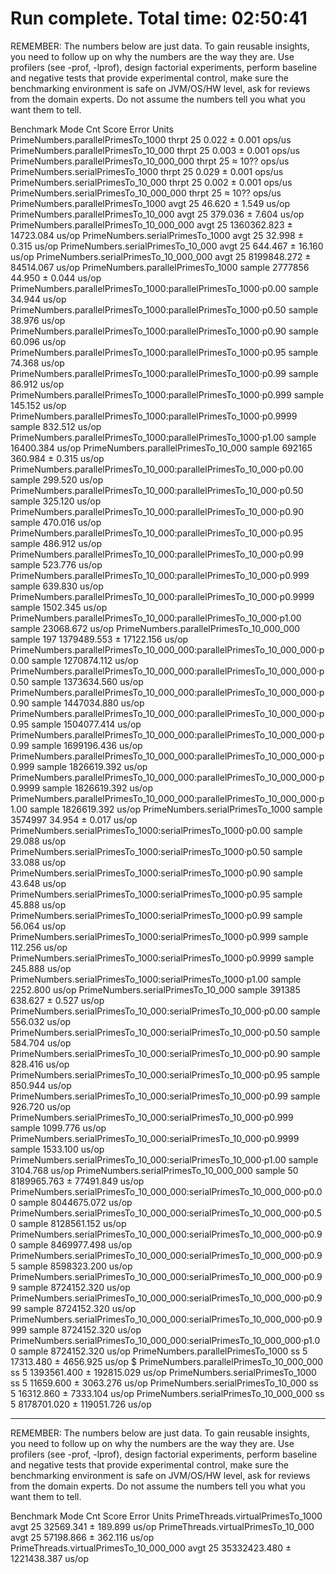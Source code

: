 # Run complete. Total time: 02:50:41

REMEMBER: The numbers below are just data. To gain reusable insights, you need to follow up on
why the numbers are the way they are. Use profilers (see -prof, -lprof), design factorial
experiments, perform baseline and negative tests that provide experimental control, make sure
the benchmarking environment is safe on JVM/OS/HW level, ask for reviews from the domain experts.
Do not assume the numbers tell you what you want them to tell.

Benchmark                                                                       Mode      Cnt        Score        Error   Units
PrimeNumbers.parallelPrimesTo_1000                                             thrpt       25        0.022 ±      0.001  ops/us
PrimeNumbers.parallelPrimesTo_10_000                                           thrpt       25        0.003 ±      0.001  ops/us
PrimeNumbers.parallelPrimesTo_10_000_000                                       thrpt       25       ≈ 10??
ops/us
PrimeNumbers.serialPrimesTo_1000                                               thrpt       25        0.029 ±      0.001  ops/us
PrimeNumbers.serialPrimesTo_10_000                                             thrpt       25        0.002 ±      0.001  ops/us
PrimeNumbers.serialPrimesTo_10_000_000                                         thrpt       25       ≈ 10??
ops/us
PrimeNumbers.parallelPrimesTo_1000                                              avgt       25       46.620 ±      1.549   us/op
PrimeNumbers.parallelPrimesTo_10_000                                            avgt       25      379.036 ±      7.604   us/op
PrimeNumbers.parallelPrimesTo_10_000_000                                        avgt       25  1360362.823 ±  14723.084   us/op
PrimeNumbers.serialPrimesTo_1000                                                avgt       25       32.998 ±      0.315   us/op
PrimeNumbers.serialPrimesTo_10_000                                              avgt       25      644.467 ±     16.160   us/op
PrimeNumbers.serialPrimesTo_10_000_000                                          avgt       25  8199848.272 ±  84514.067   us/op
PrimeNumbers.parallelPrimesTo_1000                                            sample  2777856       44.950 ±      0.044   us/op
PrimeNumbers.parallelPrimesTo_1000:parallelPrimesTo_1000·p0.00                sample                34.944
us/op
PrimeNumbers.parallelPrimesTo_1000:parallelPrimesTo_1000·p0.50                sample                38.976
us/op
PrimeNumbers.parallelPrimesTo_1000:parallelPrimesTo_1000·p0.90                sample                60.096
us/op
PrimeNumbers.parallelPrimesTo_1000:parallelPrimesTo_1000·p0.95                sample                74.368
us/op
PrimeNumbers.parallelPrimesTo_1000:parallelPrimesTo_1000·p0.99                sample                86.912
us/op
PrimeNumbers.parallelPrimesTo_1000:parallelPrimesTo_1000·p0.999               sample               145.152
us/op
PrimeNumbers.parallelPrimesTo_1000:parallelPrimesTo_1000·p0.9999              sample               832.512
us/op
PrimeNumbers.parallelPrimesTo_1000:parallelPrimesTo_1000·p1.00                sample             16400.384
us/op
PrimeNumbers.parallelPrimesTo_10_000                                          sample   692165      360.984 ±      0.315   us/op
PrimeNumbers.parallelPrimesTo_10_000:parallelPrimesTo_10_000·p0.00            sample               299.520
us/op
PrimeNumbers.parallelPrimesTo_10_000:parallelPrimesTo_10_000·p0.50            sample               325.120
us/op
PrimeNumbers.parallelPrimesTo_10_000:parallelPrimesTo_10_000·p0.90            sample               470.016
us/op
PrimeNumbers.parallelPrimesTo_10_000:parallelPrimesTo_10_000·p0.95            sample               486.912
us/op
PrimeNumbers.parallelPrimesTo_10_000:parallelPrimesTo_10_000·p0.99            sample               523.776
us/op
PrimeNumbers.parallelPrimesTo_10_000:parallelPrimesTo_10_000·p0.999           sample               639.830
us/op
PrimeNumbers.parallelPrimesTo_10_000:parallelPrimesTo_10_000·p0.9999          sample              1502.345
us/op
PrimeNumbers.parallelPrimesTo_10_000:parallelPrimesTo_10_000·p1.00            sample             23068.672
us/op
PrimeNumbers.parallelPrimesTo_10_000_000                                      sample      197  1379489.553 ±  17122.156   us/op
PrimeNumbers.parallelPrimesTo_10_000_000:parallelPrimesTo_10_000_000·p0.00    sample           1270874.112
us/op
PrimeNumbers.parallelPrimesTo_10_000_000:parallelPrimesTo_10_000_000·p0.50    sample           1373634.560
us/op
PrimeNumbers.parallelPrimesTo_10_000_000:parallelPrimesTo_10_000_000·p0.90    sample           1447034.880
us/op
PrimeNumbers.parallelPrimesTo_10_000_000:parallelPrimesTo_10_000_000·p0.95    sample           1504077.414
us/op
PrimeNumbers.parallelPrimesTo_10_000_000:parallelPrimesTo_10_000_000·p0.99    sample           1699196.436
us/op
PrimeNumbers.parallelPrimesTo_10_000_000:parallelPrimesTo_10_000_000·p0.999   sample           1826619.392
us/op
PrimeNumbers.parallelPrimesTo_10_000_000:parallelPrimesTo_10_000_000·p0.9999  sample           1826619.392
us/op
PrimeNumbers.parallelPrimesTo_10_000_000:parallelPrimesTo_10_000_000·p1.00    sample           1826619.392
us/op
PrimeNumbers.serialPrimesTo_1000                                              sample  3574997       34.954 ±      0.017   us/op
PrimeNumbers.serialPrimesTo_1000:serialPrimesTo_1000·p0.00                    sample                29.088
us/op
PrimeNumbers.serialPrimesTo_1000:serialPrimesTo_1000·p0.50                    sample                33.088
us/op
PrimeNumbers.serialPrimesTo_1000:serialPrimesTo_1000·p0.90                    sample                43.648
us/op
PrimeNumbers.serialPrimesTo_1000:serialPrimesTo_1000·p0.95                    sample                45.888
us/op
PrimeNumbers.serialPrimesTo_1000:serialPrimesTo_1000·p0.99                    sample                56.064
us/op
PrimeNumbers.serialPrimesTo_1000:serialPrimesTo_1000·p0.999                   sample               112.256
us/op
PrimeNumbers.serialPrimesTo_1000:serialPrimesTo_1000·p0.9999                  sample               245.888
us/op
PrimeNumbers.serialPrimesTo_1000:serialPrimesTo_1000·p1.00                    sample              2252.800
us/op
PrimeNumbers.serialPrimesTo_10_000                                            sample   391385      638.627 ±      0.527   us/op
PrimeNumbers.serialPrimesTo_10_000:serialPrimesTo_10_000·p0.00                sample               556.032
us/op
PrimeNumbers.serialPrimesTo_10_000:serialPrimesTo_10_000·p0.50                sample               584.704
us/op
PrimeNumbers.serialPrimesTo_10_000:serialPrimesTo_10_000·p0.90                sample               828.416
us/op
PrimeNumbers.serialPrimesTo_10_000:serialPrimesTo_10_000·p0.95                sample               850.944
us/op
PrimeNumbers.serialPrimesTo_10_000:serialPrimesTo_10_000·p0.99                sample               926.720
us/op
PrimeNumbers.serialPrimesTo_10_000:serialPrimesTo_10_000·p0.999               sample              1099.776
us/op
PrimeNumbers.serialPrimesTo_10_000:serialPrimesTo_10_000·p0.9999              sample              1533.100
us/op
PrimeNumbers.serialPrimesTo_10_000:serialPrimesTo_10_000·p1.00                sample              3104.768
us/op
PrimeNumbers.serialPrimesTo_10_000_000                                        sample       50  8189965.763 ±  77491.849   us/op
PrimeNumbers.serialPrimesTo_10_000_000:serialPrimesTo_10_000_000·p0.00        sample           8044675.072
us/op
PrimeNumbers.serialPrimesTo_10_000_000:serialPrimesTo_10_000_000·p0.50        sample           8128561.152
us/op
PrimeNumbers.serialPrimesTo_10_000_000:serialPrimesTo_10_000_000·p0.90        sample           8469977.498
us/op
PrimeNumbers.serialPrimesTo_10_000_000:serialPrimesTo_10_000_000·p0.95        sample           8598323.200
us/op
PrimeNumbers.serialPrimesTo_10_000_000:serialPrimesTo_10_000_000·p0.99        sample           8724152.320
us/op
PrimeNumbers.serialPrimesTo_10_000_000:serialPrimesTo_10_000_000·p0.999       sample           8724152.320
us/op
PrimeNumbers.serialPrimesTo_10_000_000:serialPrimesTo_10_000_000·p0.9999      sample           8724152.320
us/op
PrimeNumbers.serialPrimesTo_10_000_000:serialPrimesTo_10_000_000·p1.00        sample           8724152.320
us/op
PrimeNumbers.parallelPrimesTo_1000                                                ss        5    17313.480 ±   4656.925   us/op
$
PrimeNumbers.parallelPrimesTo_10_000_000                                          ss        5  1393561.400 ± 192815.029   us/op
PrimeNumbers.serialPrimesTo_1000                                                  ss        5    11659.600 ±   3063.276   us/op
PrimeNumbers.serialPrimesTo_10_000                                                ss        5    16312.860 ±   7333.104   us/op
PrimeNumbers.serialPrimesTo_10_000_000                                            ss        5  8178701.020 ± 119051.726   us/op


------

REMEMBER: The numbers below are just data. To gain reusable insights, you need to follow up on
why the numbers are the way they are. Use profilers (see -prof, -lprof), design factorial
experiments, perform baseline and negative tests that provide experimental control, make sure
the benchmarking environment is safe on JVM/OS/HW level, ask for reviews from the domain experts.
Do not assume the numbers tell you what you want them to tell.

Benchmark                                 Mode  Cnt         Score         Error  Units
PrimeThreads.virtualPrimesTo_1000         avgt   25     32569.341 ±     189.899  us/op
PrimeThreads.virtualPrimesTo_10_000       avgt   25     57198.866 ±     362.116  us/op
PrimeThreads.virtualPrimesTo_10_000_000   avgt   25  35332423.480 ± 1221438.387  us/op